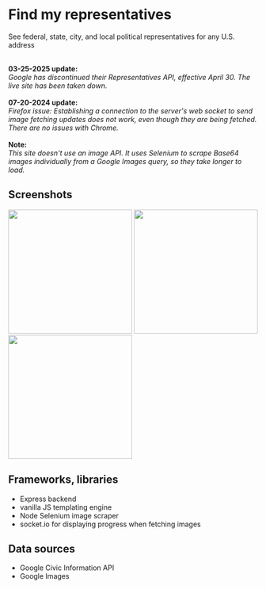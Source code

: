 # Find my representatives

See federal, state, city, and local political representatives for any U.S. address<br>
<br>

**03-25-2025 update:**<br>*Google has discontinued their Representatives API, effective April 30. The live site has been taken down.*<br>
<br>
**07-20-2024 update:**<br>*Firefox issue: Establishing a connection to the server's web socket to send image fetching updates does not work, even though they are being fetched. There are no issues with Chrome.*<br>
<br>
**Note:**<br>*This site doesn't use an image API. It uses Selenium to scrape Base64 images individually from a Google Images query, so they take longer to load.*<br>

## Screenshots

<img src='screenshots/ss_home.png' height='250px'>
<img src='screenshots/ss_sock.png' height='250px'>
<img src='screenshots/ss_results.png' height='250px'>

## Frameworks, libraries

- Express backend
- vanilla JS templating engine
- Node Selenium image scraper
- socket.io for displaying progress when fetching images

## Data sources

- Google Civic Information API
- Google Images
